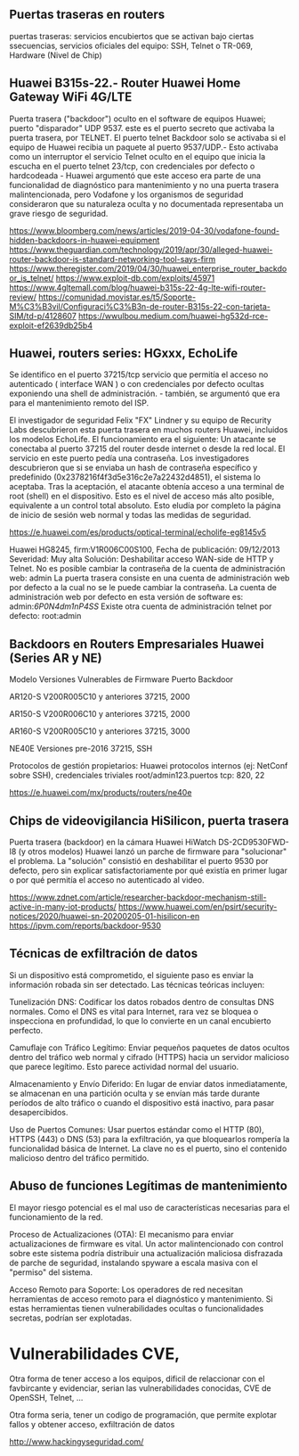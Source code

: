 ## Puertas traseras en routers

puertas traseras: servicios encubiertos que se activan bajo ciertas ssecuencias, servicios oficiales del equipo:  SSH, Telnet o TR-069, Hardware (Nivel de Chip)

## Huawei B315s-22.- Router Huawei Home Gateway WiFi 4G/LTE

Puerta trasera ("backdoor") oculto en el software de equipos Huawei; puerto "disparador" UDP 9537. este es el puerto secreto que activaba la puerta trasera, por TELNET. El puerto telnet Backdoor solo se activaba si el equipo de Huawei recibia un paquete al puerto 9537/UDP.- Esto activaba  como un interruptor el servicio Telnet oculto en el equipo que inicia la escucha en el puerto telnet 23/tcp,  con credenciales por defecto o hardcodeada -  Huawei argumentó que este acceso era parte de una funcionalidad de diagnóstico para mantenimiento y no una puerta trasera malintencionada, pero Vodafone y los organismos de seguridad consideraron que su naturaleza oculta y no documentada representaba un grave riesgo de seguridad.

https://www.bloomberg.com/news/articles/2019-04-30/vodafone-found-hidden-backdoors-in-huawei-equipment
https://www.theguardian.com/technology/2019/apr/30/alleged-huawei-router-backdoor-is-standard-networking-tool-says-firm
https://www.theregister.com/2019/04/30/huawei_enterprise_router_backdoor_is_telnet/
https://www.exploit-db.com/exploits/45971
https://www.4gltemall.com/blog/huawei-b315s-22-4g-lte-wifi-router-review/
https://comunidad.movistar.es/t5/Soporte-M%C3%B3vil/Configuraci%C3%B3n-de-router-B315s-22-con-tarjeta-SIM/td-p/4128607
https://wwulbou.medium.com/huawei-hg532d-rce-exploit-ef2639db25b4

## Huawei,  routers series: HGxxx, EchoLife

Se identifico  en el puerto 37215/tcp servicio que permitía el acceso no autenticado ( interface WAN ) o con credenciales por defecto ocultas exponiendo una shell de administración. - también, se argumentó que era para el mantenimiento remoto del ISP.

El investigador de seguridad Felix "FX" Lindner y su equipo de Recurity Labs descubrieron esta puerta trasera en muchos routers Huawei, incluidos los modelos EchoLife.
El funcionamiento era el siguiente:
Un atacante se conectaba al puerto 37215 del router desde internet o desde la red local.
El servicio en este puerto pedía una contraseña.
Los investigadores descubrieron que si se enviaba un hash de contraseña específico y predefinido (0x2378216f4f3d5e316c2e7a22432d4851), el sistema lo aceptaba.
Tras la aceptación, el atacante obtenía acceso a una terminal de root (shell) en el dispositivo. Esto es el nivel de acceso más alto posible, equivalente a un control total absoluto.
Esto eludía por completo la página de inicio de sesión web normal y todas las medidas de seguridad.

https://e.huawei.com/es/products/optical-terminal/echolife-eg8145v5

Huawei HG8245, firm:V1R006C00S100, 
Fecha de publicación:	09/12/2013
Severidad:	Muy alta
Solución:	Deshabilitar acceso WAN-side de HTTP y Telnet.
No es posible cambiar la contraseña de la cuenta de administración web: admin
La puerta trasera consiste en una cuenta de administración web por defecto a la cual no se le puede cambiar la contraseña. La cuenta de administración web por defecto en esta versión de software es:
admin:*6P0N4dm1nP4SS*
Existe otra cuenta de administración telnet por defecto:
root:admin

## Backdoors en Routers Empresariales Huawei (Series AR y NE)

Modelo	Versiones Vulnerables de Firmware	Puerto Backdoor

AR120-S	V200R005C10 y anteriores	37215, 2000

AR150-S	V200R006C10 y anteriores	37215, 2000

AR160-S	V200R005C10 y anteriores	37215, 3000

NE40E	Versiones pre-2016	37215, SSH

Protocolos de gestión propietarios: Huawei  protocolos internos (ej: NetConf sobre SSH), credenciales triviales root/admin123.puertos tcp: 820, 22

https://e.huawei.com/mx/products/routers/ne40e 

##  Chips de videovigilancia HiSilicon, puerta trasera

Puerta trasera (backdoor) en la cámara Huawei HiWatch DS-2CD9530FWD-I8 (y otros modelos)
Huawei lanzó un parche de firmware para "solucionar" el problema. La "solución" consistió en deshabilitar el puerto 9530 por defecto, pero sin explicar satisfactoriamente por qué existía en primer lugar o por qué permitía el acceso no autenticado al video.

https://www.zdnet.com/article/researcher-backdoor-mechanism-still-active-in-many-iot-products/
https://www.huawei.com/en/psirt/security-notices/2020/huawei-sn-20200205-01-hisilicon-en
https://ipvm.com/reports/backdoor-9530

## Técnicas de exfiltración de datos

Si un dispositivo está comprometido, el siguiente paso es enviar la información robada sin ser detectado. Las técnicas teóricas incluyen:

Tunelización DNS: Codificar los datos robados dentro de consultas DNS normales. Como el DNS es vital para Internet, rara vez se bloquea o inspecciona en profundidad, lo que lo convierte en un canal encubierto perfecto.

Camuflaje con Tráfico Legítimo: Enviar pequeños paquetes de datos ocultos dentro del tráfico web normal y cifrado (HTTPS) hacia un servidor malicioso que parece legítimo. Esto parece actividad normal del usuario.

Almacenamiento y Envío Diferido: En lugar de enviar datos inmediatamente, se almacenan en una partición oculta y se envían más tarde durante períodos de alto tráfico o cuando el dispositivo está inactivo, para pasar desapercibidos.

Uso de Puertos Comunes: Usar puertos estándar como el HTTP (80), HTTPS (443) o DNS (53) para la exfiltración, ya que bloquearlos rompería la funcionalidad básica de Internet. La clave no es el puerto, sino el contenido malicioso dentro del tráfico permitido.

## Abuso de funciones Legítimas de mantenimiento

El mayor riesgo potencial es el mal uso de características necesarias para el funcionamiento de la red.

Proceso de Actualizaciones (OTA): El mecanismo para enviar actualizaciones de firmware es vital. Un actor malintencionado con control sobre este sistema podría distribuir una actualización maliciosa disfrazada de parche de seguridad, instalando spyware a escala masiva con el "permiso" del sistema.

Acceso Remoto para Soporte: Los operadores de red necesitan herramientas de acceso remoto para el diagnóstico y mantenimiento. Si estas herramientas tienen vulnerabilidades ocultas o funcionalidades secretas, podrían ser explotadas.

# Vulnerabilidades CVE, 

Otra forma de tener acceso a los equipos, dificil de relaccionar con el favbircante y evidenciar, serian las vulnerabilidades conocidas, CVE de OpenSSH, Telnet, ...

Otra forma seria, tener un codigo de programación, que permite explotar fallos y obtener acceso, exfiltración de datos



http://www.hackingyseguridad.com/
